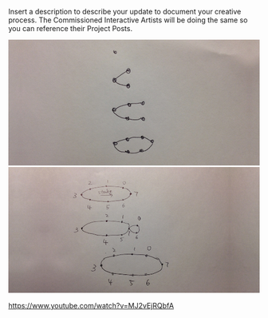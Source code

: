 Insert a description to describe your update to document your creative process. The Commissioned Interactive Artists will be doing the same so you can reference their Project Posts.

![Points](../project_images/points.jpg?raw=true "Points")
![Crawl](../project_images/crawl.jpg?raw=true "Crawl")

https://www.youtube.com/watch?v=MJ2vEjRQbfA
